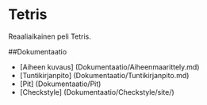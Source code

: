 # Tetris
Reaaliaikainen peli Tetris.

##Dokumentaatio

* [Aiheen kuvaus] (Dokumentaatio/Aiheenmaarittely.md)
* [Tuntikirjanpito] (Dokumentaatio/Tuntikirjanpito.md)
* [Pit] (Dokumentaatio/Pit)
* [Checkstyle] (Dokumentaatio/Checkstyle/site/)
